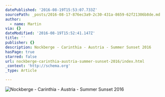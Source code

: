 ```yaml
---
datePublished: '2016-08-19T15:53:07.733Z'
sourcePath: _posts/2016-08-17-876ec3a9-2c30-431a-8659-62f21306b8de.md
author:
  - name: Martin
via: {}
dateModified: '2016-08-19T15:52:41.147Z'
title: ''
publisher: {}
description: Nockberge - Carinthia - Austria - Summer Sunset 2016
hasPage: true
starred: false
url: nockberge-carinthia-austria-summer-sunset-2016/index.html
_context: 'http://schema.org'
_type: Article

---
```

![Nockberge - Carinthia - Austria - Summer Sunset 2016](https://the-grid-user-content.s3-us-west-2.amazonaws.com/908d188a-ccbc-49e1-bebf-fe5ea8858d2e.jpg)